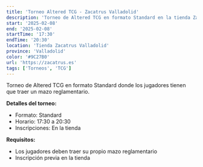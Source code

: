 ```yaml
---
title: 'Torneo Altered TCG - Zacatrus Valladolid'
description: 'Torneo de Altered TCG en formato Standard en la tienda Zacatrus de Valladolid.'
start: '2025-02-08'
end: '2025-02-08'
startTime: '17:30'
endTime: '20:30'
location: 'Tienda Zacatrus Valladolid'
province: 'Valladolid'
color: '#9C27B0'
url: 'https://zacatrus.es'
tags: ['Torneos', 'TCG']
---
```


Torneo de Altered TCG en formato Standard donde los jugadores tienen que traer un mazo reglamentario.

**Detalles del torneo:**
- Formato: Standard
- Horario: 17:30 a 20:30
- Inscripciones: En la tienda

**Requisitos:**
- Los jugadores deben traer su propio mazo reglamentario
- Inscripción previa en la tienda
